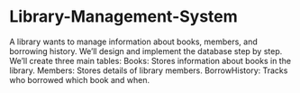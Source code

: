 # Library-Management-System
A library wants to manage information about books, members, and borrowing history. We’ll design and implement the database step by step.
We’ll create three main tables:
Books: Stores information about books in the library.
Members: Stores details of library members.
BorrowHistory: Tracks who borrowed which book and when.
